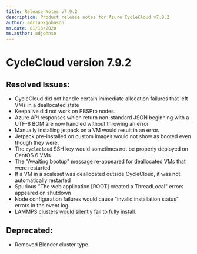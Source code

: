 ```yaml
---
title: Release Notes v7.9.2
description: Product release notes for Azure CycleCloud v7.9.2
author: adriankjohnson
ms.date: 01/13/2020
ms.author: adjohnso
---
```


# CycleCloud version 7.9.2


## Resolved Issues:
 * CycleCloud did not handle certain immediate allocation failures that left VMs in a deallocated state
 * Keepalive did not work on PBSPro nodes.
 * Azure API responses which return non-standard JSON beginning with a UTF-8 BOM are now handled without throwing an error
 * Manually installing jetpack on a VM would result in an error.
 * Jetpack pre-installed on custom images would not show as booted even though they were.
 * The `cyclecloud` SSH key would sometimes not be properly deployed on CentOS 6 VMs.
 * The "Awaiting bootup" message re-appeared for  deallocated VMs that were restarted
 * If a VM in a scaleset was deallocated outside CycleCloud, it was not automatically restarted
 * Spurious "The web application [ROOT] created a ThreadLocal" errors appeared on shutdown
 * Node configuration failures would cause "invalid installation status" errors in the event log.
 * LAMMPS clusters would silently fail to fully install.

 ## Deprecated:
 * Removed Blender cluster type.